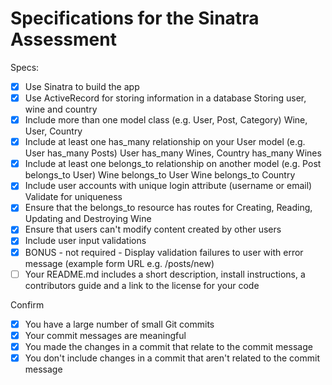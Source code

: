 # Specifications for the Sinatra Assessment

Specs:
- [x] Use Sinatra to build the app
- [x] Use ActiveRecord for storing information in a database Storing user, wine and country
- [x] Include more than one model class (e.g. User, Post, Category) Wine, User, Country
- [x] Include at least one has_many relationship on your User model (e.g. User has_many Posts) User has_many Wines, Country has_many Wines
- [x] Include at least one belongs_to relationship on another model (e.g. Post belongs_to User) Wine belongs_to User Wine belongs_to Country
- [x] Include user accounts with unique login attribute (username or email) Validate for uniqueness
- [x] Ensure that the belongs_to resource has routes for Creating, Reading, Updating and Destroying Wine
- [x] Ensure that users can't modify content created by other users
- [x] Include user input validations
- [x] BONUS - not required - Display validation failures to user with error message (example form URL e.g. /posts/new)
- [ ] Your README.md includes a short description, install instructions, a contributors guide and a link to the license for your code

Confirm
- [x] You have a large number of small Git commits
- [x] Your commit messages are meaningful
- [x] You made the changes in a commit that relate to the commit message
- [x] You don't include changes in a commit that aren't related to the commit message

